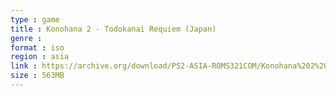 ```yaml
---
type : game
title : Konohana 2 - Todokanai Requiem (Japan)
genre : 
format : iso
region : asia
link : https://archive.org/download/PS2-ASIA-ROMS321COM/Konohana%202%20-%20Todokanai%20Requiem%20%28Japan%29.7z
size : 563MB
---
```

